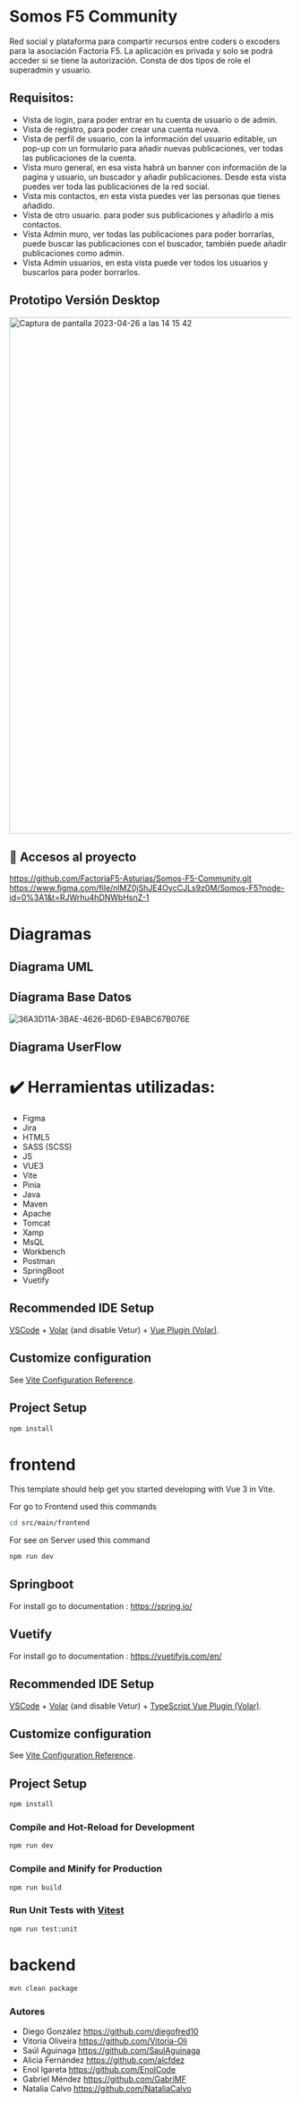 # Somos F5 Community

Red social y plataforma para compartir recursos entre coders o excoders para la asociación Factoria F5. La aplicación es privada y solo se podrá acceder si se tiene la autorización. Consta de dos tipos de role el superadmin y usuario.



## Requisitos:
- Vista de login, para poder entrar en tu cuenta de usuario o de admin.
- Vista de registro, para poder crear una cuenta nueva.
- Vista de perfil de usuario, con la información del usuario editable, un pop-up con un formulario para añadir nuevas publicaciones, ver todas las publicaciones de la cuenta.
- Vista muro general, en esa vista habrá un banner con información de la pagina y usuario, un buscador y añadir publicaciones. Desde esta vista puedes ver toda las publicaciones de la red social.
- Vista mis contactos, en esta vista puedes ver las personas que tienes añadido.
- Vista de otro usuario. para poder sus publicaciones y añadirlo a mis contactos.
- Vista Admin muro, ver todas las publicaciones para poder borrarlas, puede buscar las publicaciones con el buscador, también puede añadir publicaciones como admin.
- Vista Admin usuarios, en esta vista puede ver todos los usuarios y buscarlos para poder borrarlos.


## Prototipo Versión Desktop
<img width="922" alt="Captura de pantalla 2023-04-26 a las 14 15 42" src="https://user-images.githubusercontent.com/116884831/234571683-c01f6413-31c7-460f-90d3-5627c57f4f5c.png">



## 📁 Accesos al proyecto
https://github.com/FactoriaF5-Asturias/Somos-F5-Community.git 
https://www.figma.com/file/nlMZ0jShJE4OycCJLs9z0M/Somos-F5?node-id=0%3A1&t=RJWrhu4hDNWbHsnZ-1

# Diagramas

## Diagrama UML


## Diagrama Base Datos 

![36A3D11A-3BAE-4626-BD6D-E9ABC67B076E](https://user-images.githubusercontent.com/116884831/234572429-bb86390a-216f-46a9-a2be-8f4c24429c4c.png)


## Diagrama UserFlow




# :heavy_check_mark: Herramientas utilizadas:
- Figma
- Jira
- HTML5
- SASS (SCSS)
- JS
- VUE3
- Vite
- Pinia
- Java
- Maven
- Apache
- Tomcat
- Xamp
- MsQL
- Workbench
- Postman
- SpringBoot
- Vuetify

## Recommended IDE Setup

[VSCode](https://code.visualstudio.com/) + [Volar](https://marketplace.visualstudio.com/items?itemName=Vue.volar) (and disable Vetur) + [Vue Plugin (Volar)](https://marketplace.visualstudio.com/items?itemName=Vue.vscode-vue-plugin).

## Customize configuration

See [Vite Configuration Reference](https://vitejs.dev/config/).

## Project Setup

```sh
npm install
```

# frontend

This template should help get you started developing with Vue 3 in Vite.

For go to Frontend used this commands

```sh
cd src/main/frontend
```

For see on Server used this command

```sh
npm run dev
```
## Springboot

For install go to documentation : https://spring.io/

## Vuetify

For install go to documentation : https://vuetifyjs.com/en/

## Recommended IDE Setup

[VSCode](https://code.visualstudio.com/) + [Volar](https://marketplace.visualstudio.com/items?itemName=Vue.volar) (and disable Vetur) + [TypeScript Vue Plugin (Volar)](https://marketplace.visualstudio.com/items?itemName=Vue.vscode-typescript-vue-plugin).

## Customize configuration

See [Vite Configuration Reference](https://vitejs.dev/config/).

## Project Setup

```sh
npm install
```

### Compile and Hot-Reload for Development

```sh
npm run dev
```

### Compile and Minify for Production

```sh
npm run build
```

### Run Unit Tests with [Vitest](https://vitest.dev/)

```sh
npm run test:unit
```
# backend

  ```sh
mvn clean package
```
  
 ### Autores
- Diego González https://github.com/diegofred10
- Vitoria Oliveira https://github.com/Vitoria-Oli
- Saúl Aguinaga https://github.com/SaulAguinaga
- Alicia Fernández https://github.com/alcfdez
- Enol Igareta https://github.com/EnolCode
- Gabriel Méndez https://github.com/GabriMF
- Natalia Calvo https://github.com/NataliaCalvo
